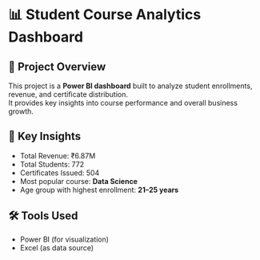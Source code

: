 # 📊 Student Course Analytics Dashboard  

## 📌 Project Overview  
This project is a **Power BI dashboard** built to analyze student enrollments, revenue, and certificate distribution.  
It provides key insights into course performance and overall business growth.  

## 🔑 Key Insights  
- Total Revenue: ₹6.87M  
- Total Students: 772  
- Certificates Issued: 504  
- Most popular course: **Data Science**  
- Age group with highest enrollment: **21–25 years**  

## 🛠 Tools Used  
- Power BI (for visualization)  
- Excel (as data source)  
